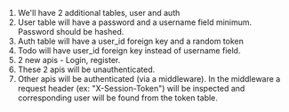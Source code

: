 1. We'll have 2 additional tables, user and auth
2. User table will have a password and a username field minimum. Password should be hashed.
3. Auth table will have a user_id foreign key and a random token
4. Todo will have user_id foreign key instead of username field.
5. 2 new apis - Login, register.
6. These 2 apis will be unauthenticated.
7. Other apis will be authenticated (via a middleware). In the middleware a request header (ex: "X-Session-Token") will be inspected and corresponding user will be found from the token table.

